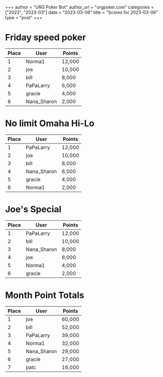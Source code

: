 +++
author = "URG Poker Bot"
author_url = "urgpoker.com"
categories = ["2023", "2023-03"]
date = "2023-03-06"
title = "Scores for 2023-03-06"
type = "post"
+++
# Friday speed poker

| Place | User | Points |
|-------|------|--------|
| 1 | Norma1 | 12,000 |
| 2 | joe | 10,000 |
| 3 | bill | 8,000 |
| 4 | PaPaLarry | 6,000 |
| 5 | gracie | 4,000 |
| 6 | Nana_Sharon | 2,000 |

# No limit Omaha Hi-Lo

| Place | User | Points |
|-------|------|--------|
| 1 | PaPaLarry | 12,000 |
| 2 | joe | 10,000 |
| 3 | bill | 8,000 |
| 4 | Nana_Sharon | 6,000 |
| 5 | gracie | 4,000 |
| 6 | Norma1 | 2,000 |

# Joe's Special

| Place | User | Points |
|-------|------|--------|
| 1 | PaPaLarry | 12,000 |
| 2 | bill | 10,000 |
| 3 | Nana_Sharon | 8,000 |
| 4 | joe | 6,000 |
| 5 | Norma1 | 4,000 |
| 6 | gracie | 2,000 |

# Month Point Totals

| Place | User | Points |
|-------|------|--------|
| 1 | joe | 60,000 |
| 2 | bill | 52,000 |
| 3 | PaPaLarry | 39,000 |
| 4 | Norma1 | 32,000 |
| 5 | Nana_Sharon | 29,000 |
| 6 | gracie | 27,000 |
| 7 | patc | 16,000 |
